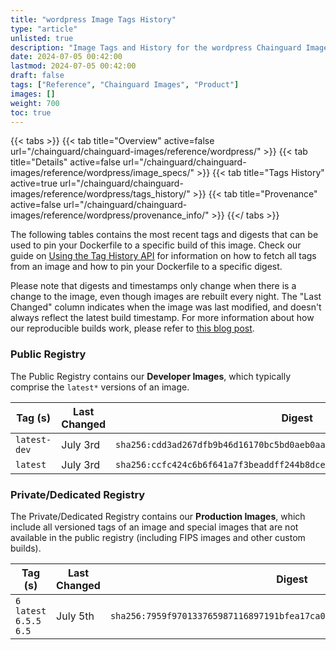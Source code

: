 ```yaml
---
title: "wordpress Image Tags History"
type: "article"
unlisted: true
description: "Image Tags and History for the wordpress Chainguard Image"
date: 2024-07-05 00:42:00
lastmod: 2024-07-05 00:42:00
draft: false
tags: ["Reference", "Chainguard Images", "Product"]
images: []
weight: 700
toc: true
---
```


{{< tabs >}}
{{< tab title="Overview" active=false url="/chainguard/chainguard-images/reference/wordpress/" >}}
{{< tab title="Details" active=false url="/chainguard/chainguard-images/reference/wordpress/image_specs/" >}}
{{< tab title="Tags History" active=true url="/chainguard/chainguard-images/reference/wordpress/tags_history/" >}}
{{< tab title="Provenance" active=false url="/chainguard/chainguard-images/reference/wordpress/provenance_info/" >}}
{{</ tabs >}}

The following tables contains the most recent tags and digests that can be used to pin your Dockerfile to a specific build of this image. Check our guide on [Using the Tag History API](/chainguard/chainguard-images/using-the-tag-history-api/) for information on how to fetch all tags from an image and how to pin your Dockerfile to a specific digest.

Please note that digests and timestamps only change when there is a change to the image, even though images are rebuilt every night. The "Last Changed" column indicates when the image was last modified, and doesn't always reflect the latest build timestamp. For more information about how our reproducible builds work, please refer to [this blog post](https://www.chainguard.dev/unchained/reproducing-chainguards-reproducible-image-builds).

### Public Registry
The Public Registry contains our **Developer Images**, which typically comprise the `latest*` versions of an image.

| Tag (s)       | Last Changed | Digest                                                                    |
|---------------|--------------|---------------------------------------------------------------------------|
|  `latest-dev` | July 3rd     | `sha256:cdd3ad267dfb9b46d16170bc5bd0aeb0aa4c73d1f6633b207ef4acb195217a6f` |
|  `latest`     | July 3rd     | `sha256:ccfc424c6b6f641a7f3beaddff244b8dce27ebbc8db3846723667e160842e4cd` |


### Private/Dedicated Registry
The Private/Dedicated Registry contains our **Production Images**, which include all versioned tags of an image and special images that are not available in the public registry (including FIPS images and other custom builds).

| Tag (s)                     | Last Changed | Digest                                                                    |
|-----------------------------|--------------|---------------------------------------------------------------------------|
|  `6` `latest` `6.5.5` `6.5` | July 5th     | `sha256:7959f970133765987116897191bfea17ca00b960a796bd9a8d1cd495e88abbfe` |

